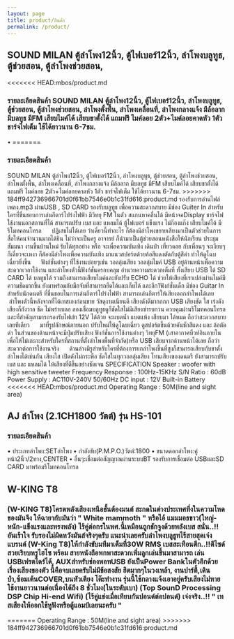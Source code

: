 ```yaml
---
layout: page
title: product/สินค้า
permalink: /product/
---
```

<h2> SOUND MILAN ตู้ลําโพง12นิ้ว, ตู้ไฟเบอร์12นิ้ว, ลําโพงบลูทูธ, ตู้ช่วยสอน, ตู้ลําโพงช่วยสอน, </h2>
<<<<<<< HEAD:mbos/product.md
<h3> รายละเอียดสินค้า SOUND MILAN ตู้ลำโพง12นิ้ว, ตู้ไฟเบอร์12นิ้ว, ลำโพงบลูทูธ, ตู้ช่วยสอน, ตู้ลำโพงช่วยสอน, ลำโพงตั้งพื้น, ลำโพงเคลื่อนที่, ลำโพงกลางแจ้ง มีล้อลาก มีบลทูธ มีFM เสียบไมค์ได้ เสียบขาตั้งได้ แถมฟรี ไมค์ลอย 2ตัว+ไมค์ลอยคาดหัว 1ตัว ชาร์จไฟเต็ม ใช้ได้ยาวนาน 6-7ชม. </h3>
•
=======
<h3> รายละเอียดสินค้า</h3>
SOUND MILAN ตู้ลำโพง12นิ้ว, ตู้ไฟเบอร์12นิ้ว, ลำโพงบลูทูธ, ตู้ช่วยสอน, ตู้ลำโพงช่วยสอน, ลำโพงตั้งพื้น, ลำโพงเคลื่อนที่, ลำโพงกลางแจ้ง มีล้อลาก มีบลทูธ มีFM เสียบไมค์ได้ เสียบขาตั้งได้ แถมฟรี ไมค์ลอย 2ตัว+ไมค์ลอยคาดหัว 1ตัว ชาร์จไฟเต็ม ใช้ได้ยาวนาน 6-7ชม.
>>>>>>> 184ff942736966701d0f61bb7546e0b1c31fd616:product.md
รองรับการอ่านไฟล์เพลง.mp3 ผ่านUSB , SD CARD
รองรับบลูทูธ เพื่อความสะดวกสบาย
มีช่อง Guiter In สำหรับใครที่ชื่นชอบการเล่นกีตาร์โปร่งไฟฟ้า
มีวิทยุ FM ในตัว สแกนหาคลื่นได้
มีหน้าจอDisplay
ชาร์จไฟ ใช้งานนอกสถานที่ได้
สามารถปรับ เบส และ แหลมได้
ตู้ไฟเบอร์ แข็งแรง ไม่ก๊องแก๊ง
เสียบไมค์ได้
มีรีโมทคอนโทรล
     ปฏิเสธไม่ได้เลย ว่าเดี๋ยวนี้ทำอะไร ก็ต้องมีลำโพงขยายเสียงมาเป็นตัวช่วยในการสื่อให้คนจำนวนมากได้ยิน ไม่ว่าจะเป็นครู อาจารย์ ก็นำมาเป็นตู้ช่วยสอนหนังสือให้นักเรียน ประชุม สัมมนา งานขึ้นบ้านใหม่ รับได้ทุกอย่าง หรือ จะเพื่อความบันเทิง เดินป่า เที่ยวดอย กับเพื่อนๆ จะเงียบๆก็เดี๋ยวจะเหงา ก็ต้องมีลำโพงเพื่อความบันเทิง มาแนวสปอร์ตด้วยล้อสีแดงตัดกับตู้สีดำ ทำให้ดูโฉบเฉี่ยวยิ่งขึ้น
     ฟังก์ชั่นต่างๆ ที่ใช้งานบ่อยๆเช่น วอลลุ่มเสียง วอลลุ่มไมค์ USB อยู่ด้านหน้าเพื่อความสะดวกเวลาใช้งาน และลำโพงตัวนี้ฟังก์ชั่นครอบคลุม อำนวยความสะดวกเต็มที่ ทั้งเสียบ USB ได้ SD CARD ได้ บลทูธได้ รวมถึงสามารถเสียบไมค์และยังปรับ ECHO ได้ ช่วยให้เสียงที่เราเปล่งผ่านไมค์มีความชัดมากขึ้น ยังมาพร้อมกับมือจับที่สามารถยืดได้และเก็บได้ และอีก1ฟังก์ชั่นเด็ก มีช่อง Guitar In สำหรับนักดนตรี ที่ชื่นชอบในการเล่นกีตาร์โปร่งไฟฟ้า สามารถเล่นกีตาร์ให้เสียงออกลำโพงได้เลย
     ลำโพงตัวนี้หลังจากที่ได้เทสเองก่อนขาย วัสดุงานเนียนดี เสียงดังดีมากกกก USB เสียงชัด ใส เร่งดังเสียงก็กังวาล ชัด ไม่พร่าเบลอ ลองเชื่อมบลูทูธดูก็ชัดใสไม่มีเสียงซ่ารบกวน ควบคุมผ่านรีโมทคอนโทรล และที่สำคัญสามารถรองรับไฟเข้า 12V ได้ด้วย จะแบตน้ำ แบตแห้ง เสียบมา ได้หมด ถือว่าสะดวกสบายเลยทีเดียว
     มาที่รูปลักษณ์ภายนอก ปรับใหม่ให้ดูโฉบเฉี่ยว ดูสปอร์ตขึ้นด้วยคันชักสีแดง และ ล้อตัดดำ ในส่วนของด้านหน้าจะมีปุ่มปรับเสียง ฟังก์ชั่นการใช้งานต่างๆ วิทยุFM (เสาอากาศบิ้วท์อินภายในเพื่อให้ไม่เกะกะสำหรับใครที่สถานที่ตั้งลำโพงพื้นที่จำกัด)หรือ USB เสียบจากด้านหน้าได้เลย ถือว่าสะดวกต่อการใช้งานจริง
     ด้านล่างมีรูสำหรับใครที่ต้องการยกลำโพงขึ้นที่สูงก็สามารถเสียบกับขาตั้งลำโพงได้เช่นกัน เสียงใส เปิดดังไม่กระพือ ชัดใสในทุกวอลลุ่มเสียง โทนเสียงของดนตรี ยังสามารถปรับเบส และ แหลมได้ ให้เสียงที่ดีขึ้นอย่างชัดเจน
SPECIFICATION
Speaker : woofer with high sensitive tweeter
Frequency Response : 100Hz-15KHz
S/N Ratio : 60dB
Power Supply : AC110V-240V 50/60Hz
DC input : 12V
Built-in Battery
<<<<<<< HEAD:mbos/product.md
Operating Range : 50M(line and sight area)
<h2> AJ ลําโพง (2.1CH1800 วัตต์) รุ่น HS-101 </h2>
<h3> รายละเอียดสินค้า </h3>
• ประเภทลำโพง:SETลำโพง
• กำลังขับ(P.M.P.O.)วัตต์:1800
• ขนาดดอกลำโพง:คู่หน้า2นิ้ว/2ทาง,CENTER
• อื่นๆ:เชื่อมต่อสัญญาณผ่านระบบBT รองรับการเชื่อมต่อ USBและSD CARD มาพร้อมรีโมทคอนโทรล
<h2> W-KING T8</h2>
<h3> (W-KING T8)โครตพลังเสียงเหนือชั้นต้องมนต์
สะกดในต่างประเทศทึ่งในความโหดของมันจึง
ให้ฉายากับมันว่า " White mammoth " หรือไอ้
แมมมอธขาว(ใหญ่-หนัก-แข็งแรงและทรงพลัง)
ไร้คู่ต่อกรในพศ.นี้เหมือนถูกชักจูงด้วยพลังเบส
สนั่น..!! อันเร้าใจ รับรองไม่ผิดหวังมันส์จริงๆครับ
แนะนำเลยครับลำโพงบลูธูทไร้สายสุดเจ๋งแบรนด์
(W-King T8)ให้กำลังขับมหึมาเต็มที่30W RMS
เบสสะเทือนตึก..!!ดีไซด์สวยเรียบหรูไฮโซ พร้อม
สายหนังถือพกพาสะดวกเพิ่มลูกเล่นขึ้นมาสามารถ
เล่น USBเฟรตไดร์ได้, AUXสำหรับช่องพอทUSB
ยังเป็นPower Bankในตัวอีกด้วยเรื่องเสียงของตัว
นี้คือจบเลยครับไม่มีข้อสงสัย ฮิตมากๆในวงเหล้า,
งานปาร์ตี้,เดินป่า,ซ้อมเต้นCOVER,บนหัวเตียง
โต๊ะทำงาน รุ่นนี้ใช้กลางแจ้งเอาอยู่ครับเสียงไม่หาย 
ใช้งานยาวนานต่อเนื่องได้ถึง 8 ชั่วโมง(ในระดับเบา)
(Top SounD Processing DSP Chip Hi-end Wifi)
(ไร้คู่แข่งเมื่อเทียบกันปอนด์ต่อปอนด์) เจ๋งจริง..!!
" เทสเสียงให้ออกใช้หูฟังหรือตู้แอมป์เลยนะครับ " </h3>
=======
Operating Range : 50M(line and sight area)
>>>>>>> 184ff942736966701d0f61bb7546e0b1c31fd616:product.md
